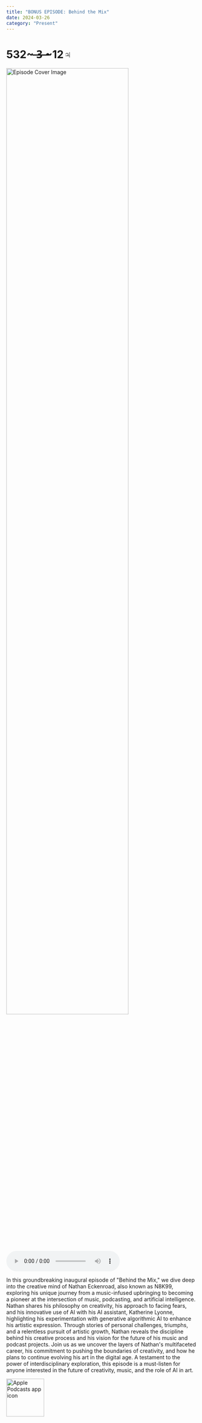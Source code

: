```yaml
---
title: "BONUS EPISODE: Behind the Mix"
date: 2024-03-26
category: "Present"
---
```

# 532~ ̶3̶ ̶~12♃
<img src="https://artwork.captivate.fm/48d8b8b8-75a1-44a2-a456-de56275c34fd/U_4gW8ZMt1HBLzN6Vj3eRVPM.jpg" alt="Episode Cover Image" width=80%/>
<audio controls>
  <source src="https://podcasts.captivate.fm/media/d381cc71-8628-44bb-a063-cd2218a64291/EP-2-Q-with-Katherine-Lyonne.mp3?played_on=f64c4f97-8a92-430f-af0f-e94ccb45d504" type="audio/mpeg">
  Your browser does not support the audio element.
</audio>

<p>In this groundbreaking inaugural episode of "Behind the Mix," we dive deep into the creative mind of Nathan Eckenroad, also known as N8K99, exploring his unique journey from a music-infused upbringing to becoming a pioneer at the intersection of music, podcasting, and artificial intelligence. Nathan shares his philosophy on creativity, his approach to facing fears, and his innovative use of AI with his AI assistant, Katherine Lyonne, highlighting his experimentation with generative algorithmic AI to enhance his artistic expression. Through stories of personal challenges, triumphs, and a relentless pursuit of artistic growth, Nathan reveals the discipline behind his creative process and his vision for the future of his music and podcast projects. Join us as we uncover the layers of Nathan's multifaceted career, his commitment to pushing the boundaries of creativity, and how he plans to continue evolving his art in the digital age. A testament to the power of interdisciplinary exploration, this episode is a must-listen for anyone interested in the future of creativity, music, and the role of AI in art.</p>

<a href="https://podcasts.apple.com/us/podcast/living-room-music/id1608791560?tscg=30200&itsct=podcast_box_appicon&ls=1&mttnsubad=1608791560" style="display: inline-block;"><img src="https://toolbox.marketingtools.apple.com/api/v2/badges/app-icon-podcasts/standard/en-us" alt="Apple Podcasts app icon" style="width: 100px; height: 100px; vertical-align: middle; object-fit: contain;" /></a>
    